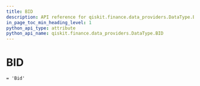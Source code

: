 ```yaml
---
title: BID
description: API reference for qiskit.finance.data_providers.DataType.BID
in_page_toc_min_heading_level: 1
python_api_type: attribute
python_api_name: qiskit.finance.data_providers.DataType.BID
---
```


# BID

<span id="qiskit.finance.data_providers.DataType.BID" />

`= 'Bid'`

